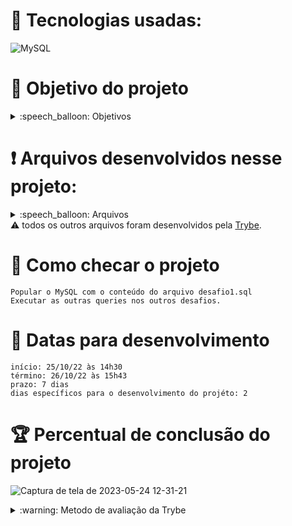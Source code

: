# :toolbox: Tecnologias usadas:

![MySQL](https://img.shields.io/badge/mysql-%2300f.svg?style=for-the-badge&logo=mysql&logoColor=white)

# :open_book: Objetivo do projeto <nome do projeto>

<details>
  <summary>:speech_balloon: Objetivos</summary>

  ```
  1. Revisar e consolidar todos os principais conceitos vistos até o momento.
  2. Recebido uma tabela não normalizada:
    2.1 Normalizar ela nas 3 primeiras formas normais
    2.2 Popular um banco de dados MySQL
    2.3 Executar as queries
  ```
</details>

# :heavy_exclamation_mark: Arquivos desenvolvidos nesse projeto:

<details>
  <summary>:speech_balloon: Arquivos</summary>

  ```
  desafio1.sql
  ...
  desafio11.sql
  ```
</details

#### :warning: todos os outros arquivos foram desenvolvidos pela [Trybe](https://www.betrybe.com).

# :thinking: Como checar o projeto

```
Popular o MySQL com o conteúdo do arquivo desafio1.sql
Executar as outras queries nos outros desafios.
```

# :calendar: Datas para desenvolvimento

```
início: 25/10/22 às 14h30
término: 26/10/22 às 15h43
prazo: 7 dias
dias específicos para o desenvolvimento do projéto: 2
```

# :trophy: Percentual de conclusão do projeto

![Captura de tela de 2023-05-24 12-31-21](https://github.com/Lucas-Israel/project-mysql-one-for-all/assets/104790267/599efed6-938c-4bd7-9ad2-a3efa3eadfb7)

<details>
  <summary>:warning: Metodo de avaliação da Trybe</summary>
  
##### A escola de programação [Trybe](https://www.betrybe.com) utiliza um sistema de avaliação baseado na conclusão de requisitos em cada projeto, considerando a porcentagem de conclusão, com um mínimo de 80% dos requisitos obrigatórios, em um prazo regular de no máximo 7 dias, tendo dias específicos para o desenvolvimento do projeto que variam de acordo com a complexidade dele.

##### Não alcançando esse patamar mímino, o aluno entra em recuperação, tendo que entregar 90% dos requisitos obrigatórios mais os bonús, em outros 7 dias, caso o aluno falhe novamente ele é mudado de turma para refazer o conteúdo e projeto, caso falhe após mudar de turma, no mesmo conteúdo/projeto, o aluno é removido do curso.
  
</details>
